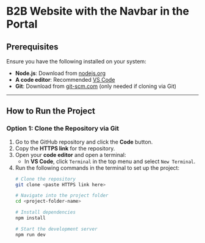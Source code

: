# B2B Website with the Navbar in the Portal  

## Prerequisites  
Ensure you have the following installed on your system:  
- **Node.js**: Download from [nodejs.org](https://nodejs.org)  
- **A code editor**: Recommended [VS Code](https://code.visualstudio.com)  
- **Git**: Download from [git-scm.com](https://git-scm.com) (only needed if cloning via Git)  

---

## How to Run the Project  

### Option 1: Clone the Repository via Git  

1. Go to the GitHub repository and click the **Code** button.  
2. Copy the **HTTPS link** for the repository.  
3. Open your **code editor** and open a terminal:  
   - In **VS Code**, click `Terminal` in the top menu and select `New Terminal`.  
4. Run the following commands in the terminal to set up the project:  
   ```bash
   # Clone the repository
   git clone <paste HTTPS link here>
   
   # Navigate into the project folder
   cd <project-folder-name>
   
   # Install dependencies
   npm install
   
   # Start the development server
   npm run dev
